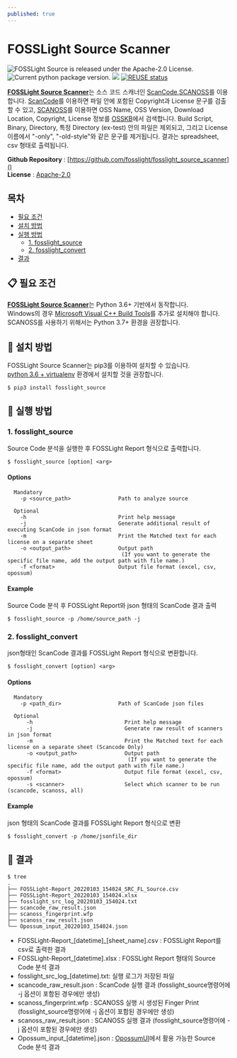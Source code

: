 ```yaml
---
published: true
---
```

# FOSSLight Source Scanner

<img src="https://img.shields.io/pypi/l/fosslight_source" alt="FOSSLight Source is released under the Apache-2.0 License." /> <img src="https://img.shields.io/pypi/v/fosslight_source" alt="Current python package version." /> <img src="https://img.shields.io/pypi/pyversions/fosslight_source" /> [![REUSE status](https://api.reuse.software/badge/github.com/fosslight/fosslight_source_scanner)](https://api.reuse.software/info/github.com/fosslight/fosslight_source_scanner)

[**FOSSLight Source Scanner**](https://github.com/fosslight/fosslight_source_scanner)는 소스 코드 스캐너인 [ScanCode][sc],[SCANOSS][scanoss]를 이용합니다. [ScanCode][sc]를 이용하면 파일 안에 포함된 Copyright과 License 문구를 검출할 수 있고, [SCANOSS][scanoss]를 이용하면 OSS Name, OSS Version, Download Location, Copyright, License 정보를 [OSSKB][osskb]에서 검색합니다. 
Build Script, Binary, Directory, 특정 Directory (ex-test) 안의 파일은 제외되고, 그리고 License 이름에서 "-only", "-old-style"와 같은 문구를 제거됩니다. 결과는 spreadsheet, csv 형태로 출력됩니다.

[sc]: https://github.com/nexB/scancode-toolkit
[scanoss]: https://github.com/scanoss/scanoss.py
[osskb]: https://osskb.org/

**Github Repository** : [https://github.com/fosslight/fosslight_source_scanner]()  
**License** : [Apache-2.0](https://github.com/fosslight/fosslight_source_scanner/blob/main/LICENSE)

## 목차
  - [필요 조건](#-필요-조건)
  - [설치 방법](#-설치-방법)
  - [실행 방법](#-실행-방법)
    - [1. fosslight_source](#1-fosslight_source)
    - [2. fosslight_convert](#2-fosslight_convert)
  - [결과](#-결과)

## 📋 필요 조건
[**FOSSLight Source Scanner**](https://github.com/fosslight/fosslight_source_scanner)는 Python 3.6+ 기반에서 동작합니다.     
Windows의 경우 [Microsoft Visual C++ Build Tools][ms_build]를 추가로 설치해야 합니다.
SCANOSS를 사용하기 위해서는 Python 3.7+ 환경을 권장합니다.

[ms_build]: https://visualstudio.microsoft.com/vs/older-downloads/

## 🎉 설치 방법
FOSSLight Source Scanner는 pip3를 이용하여 설치할 수 있습니다.     
[python 3.6 + virtualenv](etc/guide_virtualenv.md) 환경에서 설치할 것을 권장합니다.

```
$ pip3 install fosslight_source
```

## 🚀 실행 방법
### 1. fosslight_source     
Source Code 분석을 실행한 후 FOSSLight Report 형식으로 출력합니다.
````
$ fosslight_source [option] <arg>
````  
#### Options
```
  Mandatory
    -p <source_path>               Path to analyze source

  Optional
    -h                             Print help message
    -j                             Generate additional result of executing ScanCode in json format
    -m                             Print the Matched text for each license on a separate sheet
    -o <output_path>               Output path
                                    (If you want to generate the specific file name, add the output path with file name.)
    -f <format>                    Output file format (excel, csv, opossum)

```
#### Example
Source Code 분석 후 FOSSLight Report와 json 형태의 ScanCode 결과 출력
```
$ fosslight_source -p /home/source_path -j
```

### 2. fosslight_convert     
json형태인 ScanCode 결과를 FOSSLight Report 형식으로 변환합니다.
````
$ fosslight_convert [option] <arg>
```` 
#### Options
```
  Mandatory
    -p <path_dir>                  Path of ScanCode json files

  Optional
      -h                             Print help message
      -j                             Generate raw result of scanners in json format
      -m                             Print the Matched text for each license on a separate sheet (Scancode Only)
      -o <output_path>               Output path
                                      (If you want to generate the specific file name, add the output path with file name.)
      -f <format>                    Output file format (excel, csv, opossum)
      -s <scanner>                   Select which scanner to be run (scancode, scanoss, all)

```
#### Example
json 형태의 ScanCode 결과를 FOSSLight Report 형식으로 변환
```
$ fosslight_convert -p /home/jsonfile_dir
```

## 📁 결과

```
$ tree
.
├── FOSSLight-Report_20220103_154024_SRC_FL_Source.csv
├── FOSSLight-Report_20220103_154024.xlsx
├── fosslight_src_log_20220103_154024.txt
├── scancode_raw_result.json
├── scanoss_fingerprint.wfp
├── scanoss_raw_result.json
└── Opossum_input_20220103_154024.json
```
- FOSSLight-Report_[datetime]_[sheet_name].csv : FOSSLight Report를 csv로 출력한 결과
- FOSSLight-Report_[datetime].xlsx : FOSSLight Report 형태의 Source Code 분석 결과
- fosslight_src_log_[datetime].txt: 실행 로그가 저장된 파일
- scancode_raw_result.json : ScanCode 실행 결과 (fosslight_source명령어에 -j 옵션이 포함된 경우에만 생성)
- scanoss_fingerprint.wfp : SCANOSS 실행 시 생성된 Finger Print (fosslight_source명령어에 -j 옵션이 포함된 경우에만 생성)
- scanoss_raw_result.json : SCANOSS 실행 결과 (fosslight_source명령어에 -j 옵션이 포함된 경우에만 생성)
- Opossum_input_[datetime].json : [OpossumUI](https://github.com/opossum-tool/OpossumUI)에서 활용 가능한 Source Code 분석 결과

